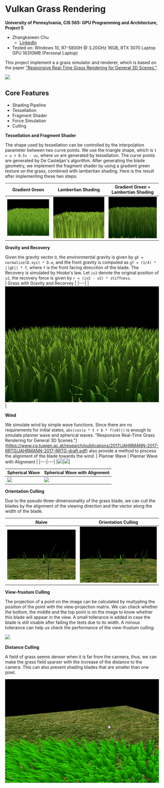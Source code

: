 Vulkan Grass Rendering
==================================

**University of Pennsylvania, CIS 565: GPU Programming and Architecture, Project 5**

* Zhangkaiwen Chu
  * [LinkedIn](https://www.linkedin.com/in/zhangkaiwen-chu-b53060225/)
* Tested on: Windows 10, R7-5800H @ 3.20GHz 16GB, RTX 3070 Laptop GPU 16310MB (Personal Laptop)

This project implement a a grass simulator and renderer, which is based on the paper ["Responsive Real-Time Grass Rendering for General 3D Scenes."](https://www.cg.tuwien.ac.at/research/publications/2017/JAHRMANN-2017-RRTG/JAHRMANN-2017-RRTG-draft.pdf). 

![](img/final.gif)

## Core Features
* Shading Pipeline
* Tessellation
* Fragment Shader
* Force Simulation
* Culling

**Tessellation and Fragment Shader**

The shape used by tessellation can be controlled by the interpolation parameter between two curve points. We use the triangle shape, which is `t = u + 0.5v - uv`, where uv are generated by tessellation. The curve points are generated by De Casteljan's algorithm. After generating the blade geometry, we implement the fragment shader by using a gradient green texture on the grass, combined with lambertian shading. Here is the result after implementing these two steps:

| Gradient Green | Lambertian Shading | Gradient Green + Lambertian Shading |
|---|---|---|
|![](img/gradient.png)|![](img/lambertian.png)|![](img/both.png)

**Gravity and Recovery**

Given the gravity vector `D`, the environmental gravity is given by `gE = normalize(D.xyz) * D.w`, and the front gravity is computed as `gf = (1/4) * ||gE|| * f`, where `f` is the front facing direcction of the blade. The Recovery is simulated by Hooke's law. Let `iv2` denote the original position of `v2`, the recovery force is given by `r = (iv2 - v2) * stiffness`.  
| Grass with Gravity and Recorvey | 
|---|
|![](img/gr.gif)|

**Wind**

We simulate wind by simple wave functions. Since there are no requirements for initial states, `abs(cos(a * t + b * f(v0)))` is enough to simulate planner wave and spherical waves. "Responsive Real-Time Grass Rendering for General 3D Scenes."](https://www.cg.tuwien.ac.at/research/publications/2017/JAHRMANN-2017-RRTG/JAHRMANN-2017-RRTG-draft.pdf) also provide a method to process the alignment of the blade towards the wind.
| Plannar Wave | Plannar Wave with Alignment |
|---|---|
|![](img/plannar.gif)|![](img/plannar_alignment.gif)|

| Spherical Wave | Spherical Wave with Alignment |
|---|---|
|![](img/spherical.gif)|![](img/spherical_alignmenr.gif)|

**Orientation Culling**

Due to the pseudo three-dimensionality of the grass blade, we can cull the blades by the alignment of the viewing direction and the vector along the width of the blade. 

| Naive | Orientation Culling|
|---|---|
|![](img/orientation_naive.png)|![](img/orientation.png)|

**View-frustum Culling**

The projection of a point on the image can be calculated by multypling the position of the point with the view-projection matrix. We can check whether the bottom, the middle and the top point is on the image to know whether this blade will appear in the view. A small tollerance is added in case the blade is still visable after failing the tests due to its width. A minous tollerance can help us check the performance of the view-frustum culling:

![](img/view.gif)

**Distance Culling**

A field of grass seems denser when it is far from the carmera, thus, we can make the grass field sparser with the increase of the distance to the camera. This can also prevent shading blades that are smaller than one pixel.

![](img/distance.gif)